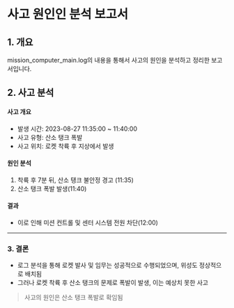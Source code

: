# 사고 원인인 분석 보고서

## 1. 개요
mission_computer_main.log의 내용을 통해서 사고의 원인을 분석하고 정리한 보고서입니다. 

## 2. 사고 분석
#### 사고 개요
- 발생 시간: 2023-08-27 11:35:00 ~ 11:40:00
- 사고 유형: 산소 탱크 폭발
- 사고 위치: 로켓 착륙 후 지상에서 발생
#### 원인 분석
1. 착륙 후 7분 뒤, 산소 탱크 불안정 경고 (11:35)
2. 산소 탱크 폭발 발생(11:40)
#### 결과
 - 이로 인해 미션 컨트롤 및 센터 시스템 전원 차단(12:00)
***
### 3. 결론
- 로그 분석을 통해 로켓 발사 및 임무는 성공적으로 수행되었으며, 위성도 정상적으로 배치됨
- 그러나 로켓 착륙 후 산소 탱크의 문제로 폭발이 발생, 이는 예상치 못한 사고
> 사고의 원인은 산소 탱크 폭발로 확임됨